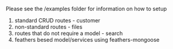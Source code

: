 Please see the /examples folder for information on how to setup

1. standard CRUD routes - customer
2. non-standard routes - files
3. routes that do not require a model - search
4. feathers besed model/services using feathers-mongoose
